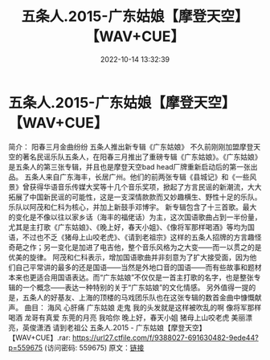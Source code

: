 ﻿---
title: 五条人.2015-广东姑娘【摩登天空】【WAV+CUE】
date: 2022-10-14 13:32:39
categories: WAV车载音乐、镜像
tags: 华语中文
---
# 五条人.2015-广东姑娘【摩登天空】【WAV+CUE】

简介：
阳春三月金曲纷纷 五条人推出新专辑《广东姑娘》
不久前刚刚加盟摩登天空的著名民谣乐队五条人，在阳春三月推出了重磅专辑《广东姑娘》。《广东姑娘》是五条人的第三张专辑，并且也是摩登天空bad
head厂牌重新启动后的第一张出品。
五条人来自广东海丰，长居广州。他们的前两张专辑《县城记》和《一些风景》曾获得华语音乐传媒大奖等十几个音乐奖项，掀起了方言民谣的新潮流，大大拓展了中国新民谣的可能性，这是一支深情款款而又妙趣横生、野性十足的乐队。乐队以阿茂和仁科为核心，并加上新鼓手邓博宇。
新专辑包含了十三首歌。最大的变化是不像以往以家乡话（海丰的福佬话）为主，这次国语歌曲占到一半份量，尤其是主打歌《广东姑娘》、《晚上好，春天小姐》、《像将军那样喝酒》等均为国语，不过也不乏《猪母上山咬老虎》、《请到老祖宗》这样的五条人招牌的方言趣怪奇葩之作；另一变化是加进了电吉他，整个音乐风格为之大变——而一以贯之的是优美的旋律。
阿茂和仁科表示，增加国语歌曲并非刻意为了扩大接受面，因为他们自己平常讲的最多的还是国语——当然是外地口音的国语——而有些故事和题材本来也更适合用国语表达。而“广东姑娘”不仅仅是一首主打歌的名字，也是整张专辑的一个概念——表达一种特别的关于“广东姑娘”的文化情感。
另外值得一提的是，五条人的好基友、上海的顶楼的马戏团乐队也在这张专辑的数首金曲中慷慨献声。
曲目：
海风
心肝痛
广东姑娘
走鬼
我的头发就是这样被吹乱的啊
像将军那样喝酒
龙哥有真爱
东莞的月亮
我哈你
晚上好，春天小姐
猪母上山咬老虎
美丽漂亮，英俊潇洒
请到老祖公
五条人.2015 - 广东姑娘【摩登天空】【WAV+CUE】.rar: https://url27.ctfile.com/f/9388027-691630482-9ede44?p=559675
(访问密码: 559675)
原文：[链接](https://blog.sina.com.cn/s/blog_1647c7e7601030zvl.html)